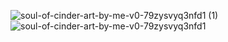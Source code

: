 ![soul-of-cinder-art-by-me-v0-79zysvyq3nfd1 (1)](https://github.com/user-attachments/assets/751e8c9b-ff9c-4321-a338-1e4002c62681)
![soul-of-cinder-art-by-me-v0-79zysvyq3nfd1](https://github.com/user-attachments/assets/c80f1cd1-0a11-4ef6-838c-f4d88f52e99c)
